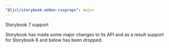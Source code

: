 ```yaml
---
"@ljcl/storybook-addon-cssprops": major
---
```


Storybook 7 support

Storybook has made some major changes to its API and as a result support for Storybook 6 and below has been dropped.
